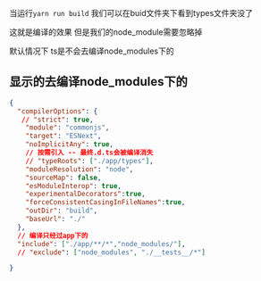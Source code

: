 当运行`yarn run build` 我们可以在buid文件夹下看到types文件夹没了

这就是编译的效果  但是我们的node_module需要忽略掉




默认情况下 ts是不会去编译node_modules下的


## 显示的去编译node_modules下的
```JSON
{
  "compilerOptions": {
   // "strict": true,
    "module": "commonjs",
    "target": "ESNext",
    "noImplicitAny": true,
    // 按需引入 -- 最终.d.ts会被编译消失
    // "typeRoots": ["./app/types"],
    "moduleResolution": "node",
    "sourceMap": false,
    "esModuleInterop": true,
    "experimentalDecorators":true,
    "forceConsistentCasingInFileNames":true,
    "outDir": "build",
    "baseUrl": "./"
  },
  // 编译只经过app下的
  "include": ["./app/**/*","node_modules/"],
  // "exclude": ["node_modules", "./__tests__/*"]

}

```

